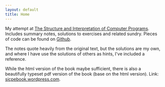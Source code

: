 ```yaml
---
layout: default
title: Home
---
```


My attempt at
[The Structure and Interpretation of Computer Programs](http://mitpress.mit.edu/sicp/).
Includes summary notes, solutions to exercises and related sundry.
Pieces of code can be found on [Github](https://github.com/mngu2382/sicp).

The notes quote heavily from the original text, but the solutions are
my own, and where I have use the solutions of others as hints, I've
included a reference.

While the html version of the book maybe sufficient, there is also a
beautifully typeset pdf version of the book (base on the html version).
Link: [sicpebook.wordpress.com](http://sicpebook.wordpress.com).
